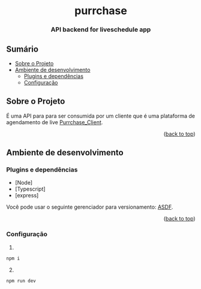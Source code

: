 <div id="top"></div>

<br />
<div align="center">
  <h1 align="center">purrchase</h1>

  <h3 align="center">
    API backend for liveschedule app
    <br />
  </h3>
</div>

## Sumário

- [Sobre o Projeto](#sobre-o-projeto)
- [Ambiente de desenvolvimento](#ambiente-de-desenvolvimento)
    - [Plugins e dependências](#plugins-e-dependência)
    - [Configuração](#configuração)



<!-- ABOUT -->
## Sobre o Projeto

É uma API para para ser consumida por um cliente que é uma plataforma de agendamento de live [Purrchase_Client](https://github.com/hellvina/purrchase_client).   



<p align="right">(<a href="#top">back to top</a>)</p>


## Ambiente de desenvolvimento

### Plugins e dependências

- [Node]
- [Typescript]
- [express]

Você pode usar o seguinte gerenciador para versionamento:  [ASDF](https://asdf-vm.com).


<p align="right">(<a href="#top">back to top</a>)</p>


### Configuração

1.  
```sh
npm i
```
2. 
```sh
npm run dev
```
